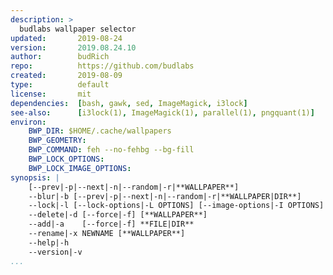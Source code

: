 ```yaml
---
description: >
  budlabs wallpaper selector
updated:       2019-08-24
version:       2019.08.24.10
author:        budRich
repo:          https://github.com/budlabs
created:       2019-08-09
type:          default
license:       mit
dependencies:  [bash, gawk, sed, ImageMagick, i3lock]
see-also:      [i3lock(1), ImageMagick(1), parallel(1), pngquant(1)]
environ:
    BWP_DIR: $HOME/.cache/wallpapers
    BWP_GEOMETRY: 
    BWP_COMMAND: feh --no-fehbg --bg-fill
    BWP_LOCK_OPTIONS:
    BWP_LOCK_IMAGE_OPTIONS:
synopsis: |
    [--prev|-p|--next|-n|--random|-r|**WALLPAPER**]
    --blur|-b [--prev|-p|--next|-n|--random|-r|**WALLPAPER|DIR**]     
    --lock|-l [--lock-options|-L OPTIONS] [--image-options|-I OPTIONS] [--wallpaper|-w|--random|-r|**WALLPAPER**]     
    --delete|-d [--force|-f] [**WALLPAPER**]                      
    --add|-a    [--force|-f] **FILE|DIR**                           
    --rename|-x NEWNAME [**WALLPAPER**]                           
    --help|-h                                                 
    --version|-v                                              
...
```



